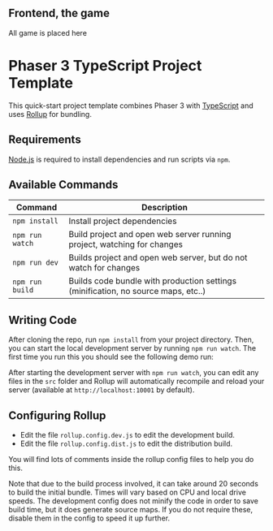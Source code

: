## Frontend, the game

All game is placed here

# Phaser 3 TypeScript Project Template

This quick-start project template combines Phaser 3 with [TypeScript](https://www.typescriptlang.org/) and uses [Rollup](https://rollupjs.org) for bundling.

## Requirements

[Node.js](https://nodejs.org) is required to install dependencies and run scripts via `npm`.

## Available Commands

| Command         | Description                                                                       |
| --------------- | --------------------------------------------------------------------------------- |
| `npm install`   | Install project dependencies                                                      |
| `npm run watch` | Build project and open web server running project, watching for changes           |
| `npm run dev`   | Builds project and open web server, but do not watch for changes                  |
| `npm run build` | Builds code bundle with production settings (minification, no source maps, etc..) |

## Writing Code

After cloning the repo, run `npm install` from your project directory. Then, you can start the local development
server by running `npm run watch`. The first time you run this you should see the following demo run:

After starting the development server with `npm run watch`, you can edit any files in the `src` folder
and Rollup will automatically recompile and reload your server (available at `http://localhost:10001`
by default).

## Configuring Rollup

- Edit the file `rollup.config.dev.js` to edit the development build.
- Edit the file `rollup.config.dist.js` to edit the distribution build.

You will find lots of comments inside the rollup config files to help you do this.

Note that due to the build process involved, it can take around 20 seconds to build the initial bundle. Times will vary based on CPU and local drive speeds. The development config does not minify the code in order to save build time, but it does generate source maps. If you do not require these, disable them in the config to speed it up further.
